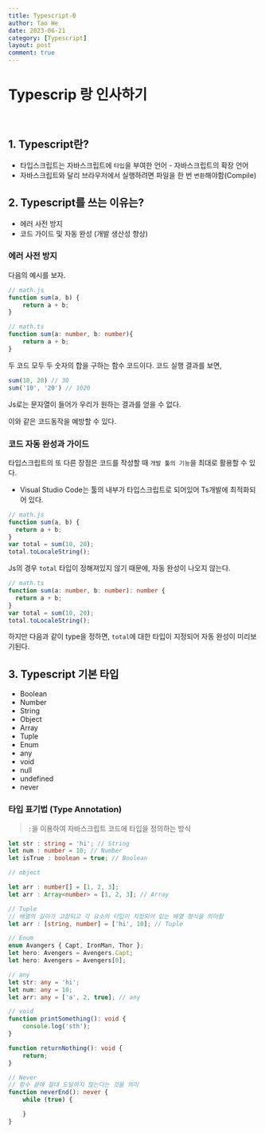 ```yaml
---
title: Typescript-0
author: Tao He
date: 2023-06-21
category: [Typescript]
layout: post
comment: true
---
```


# Typescrip 랑 인사하기

<!-- 목차 -->

<br>

## 1. Typescript란?
- 타입스크립트는 자바스크립트에 `타입`을 부여한 언어 - 자바스크립트의 확장 언어
- 자바스크립트와 달리 브라우저에서 실행하려면 파일을 한 번 `변환`해야함(Compile)

## 2. Typescript를 쓰는 이유는?
- 에러 사전 방지
- 코드 가이드 및 자동 완성 (개발 생산성 향상)

### 에러 사전 방지
다음의 예시를 보자.
```javascript
// math.js
function sum(a, b) {
    return a + b;
}
```
```typescript
// math.ts
function sum(a: number, b: number){
    return a + b;
}
```
두 코드 모두 두 숫자의 합을 구하는 함수 코드이다. 
코드 실행 결과를 보면,
```javascript
sum(10, 20) // 30
sum('10', '20') // 1020
```
Js로는 문자열이 들어가 우리가 원하는 결과를 얻을 수 없다.

이와 같은 코드동작을 예방할 수 있다.

### 코드 자동 완성과 가이드
타입스크립트의 또 다른 장점은 코드를 작성할 때 `개발 툴의 기능`을 최대로 활용할 수 있다.
- Visual Studio Code는 툴의 내부가 타입스크립트로 되어있어 Ts개발에 최적화되어 있다.
```javascript
// math.js
function sum(a, b) {
  return a + b;
}
var total = sum(10, 20);
total.toLocaleString();
```
Js의 경우 `total` 타입이 정해져있지 않기 때문에, 자동 완성이 나오지 않는다.

```typescript
// math.ts
function sum(a: number, b: number): number {
  return a + b;
}
var total = sum(10, 20);
total.toLocaleString();
```
하지만 다음과 같이 type을 정하면, `total`에 대한 타입이 지정되어 자동 완성이 미리보기된다.

## 3. Typescript 기본 타입
- Boolean
- Number
- String
- Object
- Array
- Tuple
- Enum
- any
- void
- null
- undefined
- never

### 타입 표기법 (Type Annotation)
> `:`을 이용하여 자바스크립트 코드에 타입을 정의하는 방식

```typescript
let str : string = 'hi'; // String
let num : number = 10; // Number
let isTrue : boolean = true; // Boolean

// object

let arr : number[] = [1, 2, 3];
let arr : Array<number> = [1, 2, 3]; // Array

// Tuple
// 배열의 길이가 고정되고 각 요소의 타입이 지정되어 있는 배열 형식을 의미함
let arr : [string, number] = ['hi', 10]; // Tuple

// Enum
enum Avangers { Capt, IronMan, Thor };
let hero: Avengers = Avengers.Capt;
let hero: Avengers = Avengers[0];

// any
let str: any = 'hi';
let num: any = 10;
let arr: any = ['a', 2, true]; // any

// void
function printSomething(): void {
    console.log('sth');
}

function returnNothing(): void {
    return;
} 

// Never
// 함수 끝에 절대 도달하지 않는다는 것을 의미
function neverEnd(): never {
    while (true) {

    }
}
```


